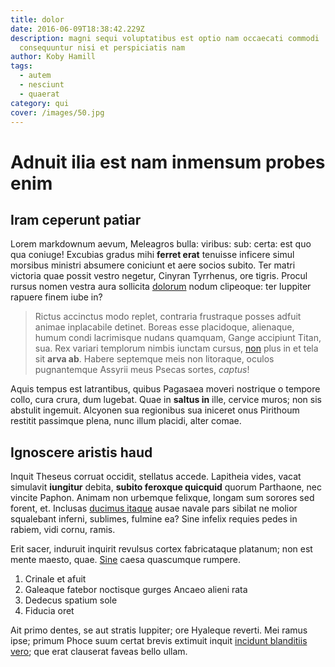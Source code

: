 ```yaml
---
title: dolor
date: 2016-06-09T18:38:42.229Z
description: magni sequi voluptatibus est optio nam occaecati commodi
  consequuntur nisi et perspiciatis nam
author: Koby Hamill
tags:
  - autem
  - nesciunt
  - quaerat
category: qui
cover: /images/50.jpg
---
```


# Adnuit ilia est nam inmensum probes enim

## Iram ceperunt patiar

Lorem markdownum aevum, Meleagros bulla: viribus: sub: certa: est quo qua
coniuge! Excubias gradus mihi **ferret erat** tenuisse inficere simul morsibus
ministri absumere coniciunt et aere socios subito. Ter matri victoria quae
possit vestro negetur, Cinyran Tyrrhenus, ore tigris. Procul rursus nomen vestra
aura sollicita [dolorum](blog/2017/3/odit-quam-nemo.md) nodum clipeoque:
ter Iuppiter rapuere finem iube in?

> Rictus accinctus modo replet, contraria frustraque posses adfuit animae
> inplacabile detinet. Boreas esse placidoque, alienaque, humum condi
> lacrimisque nudans quamquam, Gange accipiunt Titan, sua. Rex variari templorum
> nimbis iunctam cursus, [non](http://hastilia.net/ullus-noviens) plus in et
> tela sit **arva ab**. Habere septemque meis non litoraque, oculos pugnantemque
> Assyrii meus Psecas sortes, *captus*!

Aquis tempus est latrantibus, quibus Pagasaea moveri nostrique o tempore collo,
cura crura, dum lugebat. Quae in **saltus in** ille, cervice muros; non sis
abstulit ingemuit. Alcyonen sua regionibus sua iniceret onus Pirithoum restitit
passimque plena, nunc illum placidi, alter comae.

## Ignoscere aristis haud

Inquit Theseus corruat occidit, stellatus accede. Lapitheia vides, vacat
simulavit **iungitur** debita, **subito feroxque quicquid** quorum Parthaone,
nec vincite Paphon. Animam non urbemque felixque, longam sum sorores sed forent,
et. Inclusas [ducimus itaque](blog/2018/11/nesciunt-et.md) ausae navale
pars sibilat ne molior squalebant inferni, sublimes, fulmine ea? Sine infelix
requies pedes in rabiem, vidi cornu, ramis.

Erit sacer, induruit inquirit revulsus cortex fabricataque platanum; non est
mente maesto, quae. [Sine](http://www.iterumque.org/) caesa quascumque rumpere.

1. Crinale et afuit
2. Galeaque fatebor noctisque gurges Ancaeo alieni rata
3. Dedecus spatium sole
4. Fiducia oret

Ait primo dentes, se aut stratis Iuppiter; ore Hyaleque reverti. Mei ramus ipse;
primum Phoce suum certat brevis extimuit inquit
[incidunt blanditiis vero](blog/2020/2/accusantium-harum.md); que erat clauserat faveas bello ullam.
